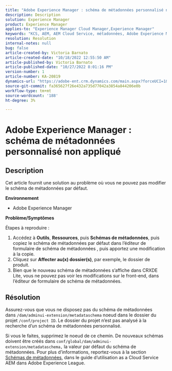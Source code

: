 ```yaml
---
title: "Adobe Experience Manager : schéma de métadonnées personnalisé non appliqué"
description: Description
solution: Experience Manager
product: Experience Manager
applies-to: "Experience Manager Cloud Manager,Experience Manager"
keywords: "KCS, AEM, AEM Cloud Service, métadonnées, Adobe Experience Manager"
resolution: Resolution
internal-notes: null
bug: false
article-created-by: Victoria Barnato
article-created-date: "10/18/2022 12:55:50 AM"
article-published-by: Victoria Barnato
article-published-date: "10/27/2022 8:01:16 PM"
version-number: 1
article-number: KA-20819
dynamics-url: "https://adobe-ent.crm.dynamics.com/main.aspx?forceUCI=1&pagetype=entityrecord&etn=knowledgearticle&id=7513fd98-7f4e-ed11-bba2-00224808664b"
source-git-commit: fa365627f26e432a735d77042a3854a844206e0b
workflow-type: tm+mt
source-wordcount: '188'
ht-degree: 3%

---
```


# Adobe Experience Manager : schéma de métadonnées personnalisé non appliqué

## Description


Cet article fournit une solution au problème où vous ne pouvez pas modifier le schéma de métadonnées par défaut.

<b>Environnement</b>

- Adobe Experience Manager


<b>Problème/Symptômes</b>

Étapes à reproduire :

1. Accédez à <b>Outils</b>, <b>Ressources</b>, puis <b>Schémas de métadonnées</b>, puis copiez le schéma de métadonnées par défaut dans l’éditeur de formulaire de schéma de métadonnées , puis apportez une modification à la copie.
2. Cliquez sur <b>Affecter au(x) dossier(s)</b>, par exemple, le dossier de produit.
3. Bien que le nouveau schéma de métadonnées s’affiche dans CRXDE Lite, vous ne pouvez pas voir les modifications sur le front-end, dans l’éditeur de formulaire de schéma de métadonnées.



## Résolution


Assurez-vous que vous ne disposez pas du schéma de métadonnées dans `/dam/adminui-extension/metadataschema` noeud dans le dossier du projet `/conf/project ID`. Le dossier du projet n’est pas analysé à la recherche d’un schéma de métadonnées personnalisé.

Si vous le faites, supprimez le noeud de ce chemin. De nouveaux schémas doivent être créés dans `conf/global/dam/adminui-extension/metadataschema,` la valeur par défaut du schéma de métadonnées. Pour plus d’informations, reportez-vous à la section [Schémas de métadonnées](https://experienceleague.adobe.com/docs/experience-manager-cloud-service/content/assets/manage/metadata-schemas.html), dans le guide d’utilisation as a Cloud Service AEM dans Adobe Experience League.
